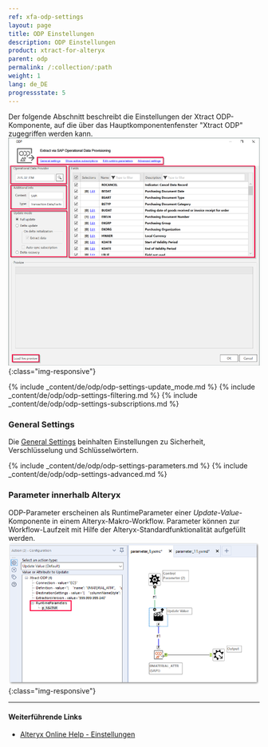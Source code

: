 ```yaml
---
ref: xfa-odp-settings
layout: page
title: ODP Einstellungen
description: ODP Einstellungen
product: xtract-for-alteryx
parent: odp
permalink: /:collection/:path
weight: 1
lang: de_DE
progressstate: 5
---
```

Der folgende Abschnitt beschreibt die Einstellungen der Xtract ODP-Komponente, auf die über das Hauptkomponentenfenster "Xtract ODP" zugegriffen werden kann.
![ODP Component](/img/content/odp/odp_overview.png){:class="img-responsive"}

{% include _content/de/odp/odp-settings-update_mode.md %} 
{% include _content/de/odp/odp-settings-filtering.md %} 
{% include _content/de/odp/odp-settings-subscriptions.md %} 

### General Settings
Die [General Settings](../erste-schritte/allgemeine-einstellungen) beinhalten Einstellungen zu Sicherheit, Verschlüsselung und Schlüsselwörtern.

{% include _content/de/odp/odp-settings-parameters.md %}
{% include _content/de/odp/odp-settings-advanced.md %}

### Parameter innerhalb Alteryx
ODP-Parameter erscheinen als RuntimeParameter einer *Update-Value*-Komponente in einem Alteryx-Makro-Workflow. Parameter können zur Workflow-Laufzeit mit Hilfe der Alteryx-Standardfunktionalität aufgefüllt werden.
![ODP alteryx parameter](/img/content/odp/set-odp-parameter-in-xfa.png){:class="img-responsive"}

****
#### Weiterführende Links
- [Alteryx Online Help - Einstellungen](https://help.alteryx.com/current/designer/user-settings)

